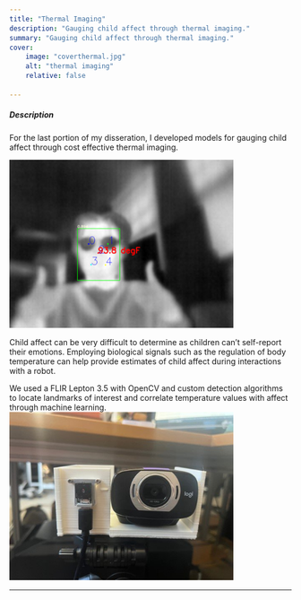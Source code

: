 ```yaml
---
title: "Thermal Imaging" 
description: "Gauging child affect through thermal imaging." 
summary: "Gauging child affect through thermal imaging." 
cover:
    image: "coverthermal.jpg"
    alt: "thermal imaging"
    relative: false

---
```


##### Description
For the last portion of my disseration, I developed models for gauging child affect through cost effective thermal imaging. 

<img src="thermal2.png" alt="App" width="400"/>


Child affect can be very difficult to determine as children can’t self-report their emotions. Employing biological signals such as the regulation of body temperature can help provide estimates of child affect during interactions with a robot. 

We used a FLIR Lepton 3.5 with OpenCV and custom detection algorithms to locate landmarks of interest and correlate temperature values with affect through machine learning. 
<img src="housing.jpg" alt="App" width="400"/>

---
